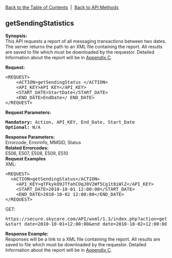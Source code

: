 <a href="/1.3/README.md">Back to the Table of Contents</a>&nbsp;&nbsp;|&nbsp;&nbsp;<a href="API_METHODS.md">Back to API Methods</a>
<h2>getSendingStatistics</h2>
<p><strong>Synopsis:</strong><br />
This API requests a report of all messaging transactions between two dates. The server returns the path to an XML file containing the report. All results are saved to file which must be downloaded by the requestor. Detailed Information about the report will be in <a href="">Appendix C</a>.  
<div><strong>Request:</strong></div>
<pre>&lt;REQUEST&gt;
    &lt;ACTION&gt;getSendingStatus &lt;/ACTION&gt;
    &lt;API_KEY&gt;API KEY&lt;/API_KEY&gt;
    &lt;START_DATE&gt;StartDate&lt;/START_DATE&gt;
    &lt;END_DATE&gt;EndDate&lt;/ END_DATE&gt;
&lt;/REQUEST&gt;</pre>
<div><strong>Request Parameters:</strong></div>
<pre><strong>Mandatory:</strong> Action, API_KEY, End_Date, Start_Date
<strong>Optional:</strong> N/A</pre>
<strong>Response Parameters:</strong><br />
Errorcode, Errorinfo, MMSID, Status<br>
<strong>Related Errorcodes: </strong><br />
E506, E507, E508, E509, E510
<div><strong>Request Examples</strong></div>
XML:
<pre>&lt;REQUEST&gt;
  &lt;ACTION&gt;getSendingStatus&lt;/ACTION&gt;
	&lt;API_KEY&gt;qTFkykO9JTfahCOqJ0V2Wf5Cg1t8iWlZ&lt;/API_KEY&gt;
	&lt;START_DATE&gt;2010-10-01 12:00:00&lt;/START_DATE&gt;
	&lt;END_DATE&gt;2010-10-02 12:00:00&lt;/END_DATE&gt;
&lt;/REQUEST&gt;</pre>
GET:
<pre>https://secure.skycore.com/API/wxml/1.3/index.php?action=getsendingstatus&api_key=qTFkykO9JTfahCOqJ0V2Wf5Cg1t8iWlZ
&start_date=2010-10-01+12:00:00&end_date=2010-10-02+12:00:00</pre>
<p><strong>Response Example:</strong><br />
Responses will be a link to a XML file containing the report. All results are saved to file which must be downloaded by the requestor. Detailed Information about the report will be in <a href="/1.3/CONTENTS/APPENDICES/APPENDIX_C.md">Appendix C</a>.</p>
